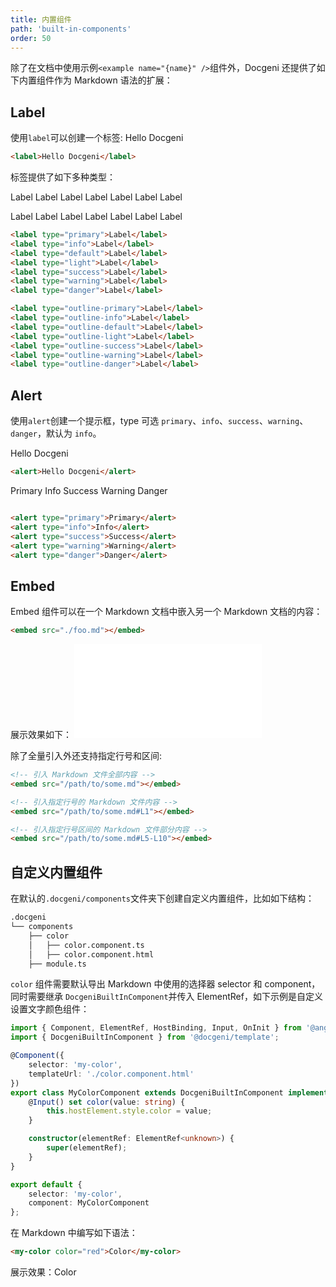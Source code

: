 ```yaml
---
title: 内置组件
path: 'built-in-components'
order: 50
---
```


除了在文档中使用示例`<example name="{name}" />`组件外，Docgeni 还提供了如下内置组件作为 Markdown 语法的扩展：

## Label
使用`label`可以创建一个标签: <label>Hello Docgeni</label>

```html
<label>Hello Docgeni</label>
```
标签提供了如下多种类型：

<label type="primary">Label</label>
<label type="info">Label</label>
<label type="default">Label</label>
<label type="light">Label</label>
<label type="success">Label</label>
<label type="warning">Label</label>
<label type="danger">Label</label>

<label type="outline-primary">Label</label>
<label type="outline-info">Label</label>
<label type="outline-default">Label</label>
<label type="outline-light">Label</label>
<label type="outline-success">Label</label>
<label type="outline-warning">Label</label>
<label type="outline-danger">Label</label>

```html
<label type="primary">Label</label>
<label type="info">Label</label>
<label type="default">Label</label>
<label type="light">Label</label>
<label type="success">Label</label>
<label type="warning">Label</label>
<label type="danger">Label</label>

<label type="outline-primary">Label</label>
<label type="outline-info">Label</label>
<label type="outline-default">Label</label>
<label type="outline-light">Label</label>
<label type="outline-success">Label</label>
<label type="outline-warning">Label</label>
<label type="outline-danger">Label</label>
```

## Alert
使用`alert`创建一个提示框，type 可选 `primary`、`info`、`success`、`warning`、`danger`，默认为 `info`。

<alert>Hello Docgeni</alert>

```html
<alert>Hello Docgeni</alert>
```

<alert type="primary">Primary</alert>
<alert type="info">Info</alert>
<alert type="success">Success</alert>
<alert type="warning">Warning</alert>
<alert type="danger">Danger</alert>

```html

<alert type="primary">Primary</alert>
<alert type="info">Info</alert>
<alert type="success">Success</alert>
<alert type="warning">Warning</alert>
<alert type="danger">Danger</alert>

```

## Embed

Embed 组件可以在一个 Markdown 文档中嵌入另一个 Markdown 文档的内容：
```html
<embed src="./foo.md"></embed>
```
展示效果如下：
<embed src="./foo.md"></embed>

除了全量引入外还支持指定行号和区间:
```html
<!-- 引入 Markdown 文件全部内容 -->
<embed src="/path/to/some.md"></embed>

<!-- 引入指定行号的 Markdown 文件内容 -->
<embed src="/path/to/some.md#L1"></embed>

<!-- 引入指定行号区间的 Markdown 文件部分内容 -->
<embed src="/path/to/some.md#L5-L10"></embed>
```
## 自定义内置组件
在默认的`.docgeni/components`文件夹下创建自定义内置组件，比如如下结构：

```html
.docgeni
└── components
    ├── color
    │   ├── color.component.ts    
    │   ├── color.component.html
    ├── module.ts
```

`color` 组件需要默认导出 Markdown 中使用的选择器 selector 和 component，同时需要继承 `DocgeniBuiltInComponent`并传入 ElementRef，如下示例是自定义设置文字颜色组件：

```ts
import { Component, ElementRef, HostBinding, Input, OnInit } from '@angular/core';
import { DocgeniBuiltInComponent } from '@docgeni/template';

@Component({
    selector: 'my-color',
    templateUrl: './color.component.html'
})
export class MyColorComponent extends DocgeniBuiltInComponent implements OnInit {
    @Input() set color(value: string) {
        this.hostElement.style.color = value;
    }

    constructor(elementRef: ElementRef<unknown>) {
        super(elementRef);
    }
}

export default {
    selector: 'my-color',
    component: MyColorComponent
};
```
在 Markdown 中编写如下语法：
```html
<my-color color="red">Color</my-color>
```
展示效果：<my-color color="red">Color</my-color>
